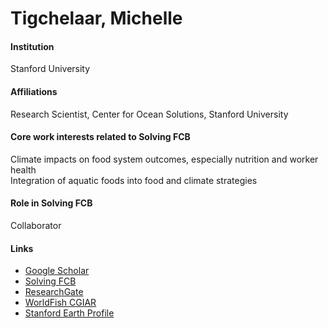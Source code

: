 # Tigchelaar, Michelle

#### Institution

Stanford University

#### Affiliations

Research Scientist, Center for Ocean Solutions, Stanford University

#### Core work interests related to Solving FCB

Climate impacts on food system outcomes, especially nutrition and worker health\
Integration of aquatic foods into food and climate strategies

#### Role in Solving FCB

Collaborator

#### Links

* [Google Scholar](https://scholar.google.com/citations?user=JpoWxmYAAAAJ)
* [Solving FCB](https://solvingfcb.org/people/tigchelaar-m/)
* [ResearchGate](https://www.researchgate.net/profile/Michelle-Tigchelaar)
* [WorldFish CGIAR](https://www.worldfishcenter.org/person/michelle-tigchelaar)
* [Stanford Earth Profile](https://earth.stanford.edu/people/michelle-tigchelaar)

